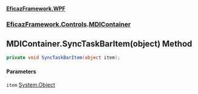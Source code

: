 #### [EficazFramework.WPF](EficazFrameworkWPF.md 'EficazFramework WPF')
### [EficazFramework.Controls](EficazFrameworkWPF.md#EficazFramework.Controls 'EficazFramework.Controls').[MDIContainer](EficazFramework.Controls/MDIContainer.md 'EficazFramework.Controls.MDIContainer')

## MDIContainer.SyncTaskBarItem(object) Method

```csharp
private void SyncTaskBarItem(object item);
```
#### Parameters

<a name='EficazFramework.Controls.MDIContainer.SyncTaskBarItem(object).item'></a>

`item` [System.Object](https://docs.microsoft.com/en-us/dotnet/api/System.Object 'System.Object')